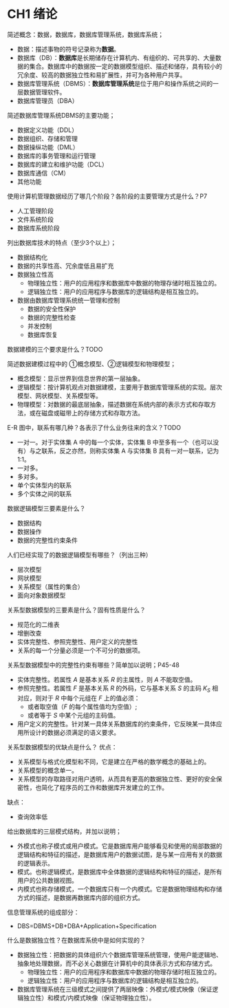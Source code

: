 # CH1 绪论

简述概念：数据，数据库，数据库管理系统，数据库系统；
- 数据：描述事物的符号记录称为**数据**。
- 数据库（DB）：**数据库**是长期储存在计算机内、有组织的、可共享的、大量数据的集合。数据库中的数据按一定的数据模型组织、描述和储存，具有较小的冗余度、较高的数据独立性和易扩展性，并可为各种用户共享。
- 数据库管理系统（DBMS）：**数据库管理系统**是位于用户和操作系统之间的一层数据管理软件。
- 数据库管理员（DBA）

简述数据库管理系统DBMS的主要功能；
- 数据定义功能（DDL）
- 数据组织、存储和管理
- 数据操纵功能（DML）
- 数据库的事务管理和运行管理
- 数据库的建立和维护功能（DCL）
- 数据库通信（CM）
- 其他功能

使用计算机管理数据经历了哪几个阶段？各阶段的主要管理方式是什么？P7
- 人工管理阶段
- 文件系统阶段
- 数据库系统阶段

列出数据库技术的特点（至少3个以上）；
- 数据结构化
- 数据的共享性高、冗余度低且易扩充
- 数据独立性高
	- 物理独立性：用户的应用程序和数据库中数据的物理存储时相互独立的。
	- 逻辑独立性：用户的应用程序与数据库的逻辑结构是相互独立的。
- 数据由数据库管理系统统一管理和控制
	- 数据的安全性保护
	- 数据的完整性检查
	- 并发控制
	- 数据库恢复

数据建模的三个要求是什么？TODO

简述数据建模过程中的 ①概念模型、②逻辑模型和物理模型；
- 概念模型：显示世界到信息世界的第一层抽象。
- 逻辑模型：按计算机观点对数据建模，主要用于数据库管理系统的实现。层次模型、网状模型、关系模型等。
- 物理模型：对数据的最底层抽象，描述数据在系统内部的表示方式和存取方法，或在磁盘或磁带上的存储方式和存取方法。

E-R 图中，联系有哪几种？各表示了什么业务往来的含义？TODO
- 一对一。对于实体集 A 中的每一个实体，实体集 B 中至多有一个（也可以没有）与之联系，反之亦然，则称实体集 A 与实体集 B 具有一对一联系，记为 1:1。
- 一对多。
- 多对多。
- 单个实体型内的联系
- 多个实体之间的联系

数据逻辑模型三要素是什么？
- 数据结构
- 数据操作
- 数据的完整性约束条件

人们已经实现了的数据逻辑模型有哪些？（列出三种）
- 层次模型
- 网状模型
- 关系模型（属性的集合）
- 面向对象数据模型

关系型数据模型的三要素是什么？固有性质是什么？
- 规范化的二维表
- 增删改查
- 实体完整性、参照完整性、用户定义的完整性
- 关系的每一个分量必须是一个不可分的数据项。

关系型数据模型中的完整性约束有哪些？简单加以说明；P45-48
- 实体完整性。若属性 $A$ 是基本关系 $R$ 的主属性，则 $A$ 不能取空值。
- 参照完整性。若属性 $F$ 是基本关系 $R$ 的外码，它与基本关系 $S$ 的主码 $K_S$ 相对应，则对于 $R$ 中每个元组在 $F$ 上的值必须：
	- 或者取空值（$F$ 的每个属性值均为空值）;
	- 或者等于 $S$ 中某个元组的主码值。
- 用户定义的完整性。针对某一具体关系数据库的约束条件，它反映某一具体应用所设计的数据必须满足的语义要求。

关系型数据模型的优缺点是什么？
优点：
- 关系模型与格式化模型和不同，它是建立在严格的数学概念的基础上的。
- 关系模型的概念单一。
- 关系模型的存取路径对用户透明，从而具有更高的数据独立性、更好的安全保密性，也简化了程序员的工作和数据库开发建立的工作。
  
缺点：
- 查询效率低


给出数据库的三层模式结构，并加以说明；
- 外模式也称子模式或用户模式。它是数据库用户能够看见和使用的局部数据的逻辑结构和特征的描述，是数据库用户的数据试图，是与某一应用有关的数据的逻辑表示。
- 模式。也称逻辑模式，是数据库中全体数据的逻辑结构和特征的描述，是所有用户的公共数据视图。
- 内模式也称存储模式，一个数据库只有一个内模式。它是数据物理结构和存储方式的描述，是数据再数据库内部的组织方式。
  
信息管理系统的组成部分：
- DBS=DBMS+DB+DBA+Application+Specification
  
什么是数据独立性？在数据库系统中是如何实现的？
- 数据独立性：把数据的具体组织六个数据库管理系统管理，使用户能逻辑地、抽象地处理数据，而不必关心数据在计算机中的具体表示方式和存储方式。
	- 物理独立性：用户的应用程序和数据库中数据的物理存储时相互独立的。
	- 逻辑独立性：用户的应用程序与数据库的逻辑结构是相互独立的。
- 数据库管理系统在三级模式之间提供了两层映像：外模式/模式映像（保证逻辑独立性）和模式/内模式映像（保证物理独立性）。
